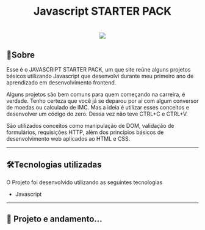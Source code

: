<h1 align="center">Javascript STARTER PACK</h1>

<h1 align="center">
  <img  src="https://user-images.githubusercontent.com/99735564/223780251-23efd717-755e-47e8-8cd2-dac94ae31908.png">
</h1>

## 🧾Sobre

Esse é o JAVASCRIPT STARTER PACK, um que site reúne alguns projetos básicos utilizando Javascript que desenvolvi durante meu primeiro ano de aprendizado em desenvolvimento frontend.

Alguns projetos são bem comuns para quem começando na carreira, é verdade. Tenho certeza que você já se deparou por aí com algum conversor de moedas ou calculado de IMC. Mas a ideia é utilizar esses conceitos e desenvolver um código do zero. Dessa vez não teve CTRL+C e CTRL+V.

São utilizados conceitos como manipulação de DOM, validação de formulários, requisições HTTP, além dos princípios básicos de desenvolvimento web aplicados ao HTML e CSS.

---

## 🛠Tecnologias utilizadas

O Projeto foi desenvolvido utilizando as seguintes tecnologias

- Javascript

---

## 🔨 Projeto e andamento...
